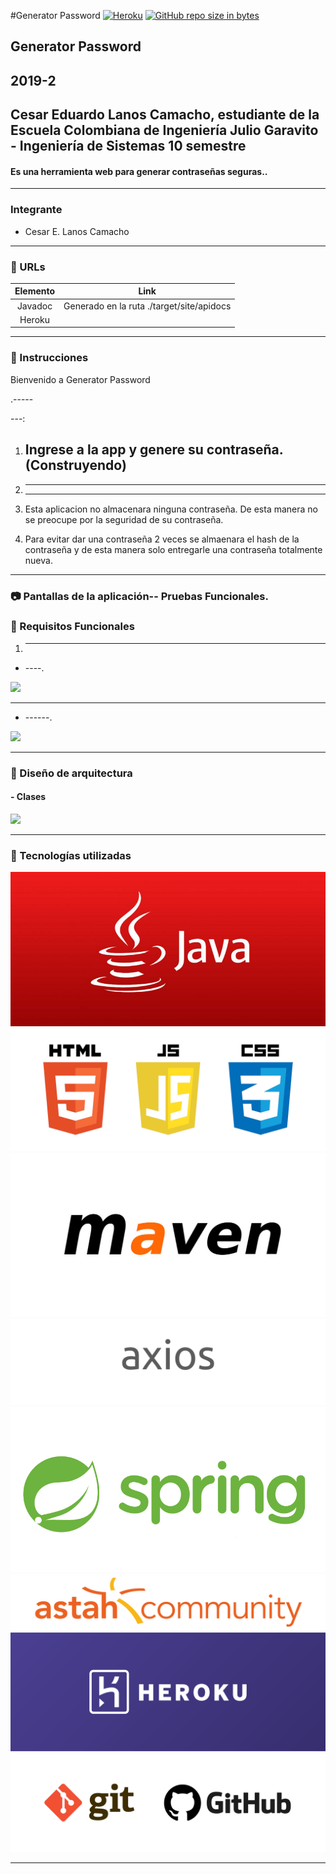 #Generator Password
[![Heroku](https://wmpics.pics/di-D9YP.png)](-----)
[![GitHub repo size in bytes](https://img.shields.io/github/repo-size/badges/shields.svg)](https://github.com/Arsw2019-1/ProyectoARSW20191)

## Generator Password<br/>
## 2019-2<br/>
##  Cesar Eduardo Lanos Camacho, estudiante de la Escuela Colombiana de Ingeniería Julio Garavito - Ingeniería de Sistemas 10 semestre
#### Es una herramienta web para generar contraseñas seguras..


---
### Integrante
- Cesar E. Lanos Camacho

---
### :link: URLs
| Elemento | Link |
|:-------------------------------------:|:----------------------------------------------------------------------------------------------------:|
| Javadoc | Generado en la ruta ./target/site/apidocs |
| Heroku |  | 
---
### :book: Instrucciones

Bienvenido a Generator Password

.-----


---:
 
1. Ingrese a la app y genere su contraseña. (Construyendo)
    -----
2.  ---
   

    ---
3. Esta aplicacion no almacenara ninguna contraseña. De esta manera no se preocupe por la seguridad de su contraseña.
4. Para evitar dar una contraseña 2 veces se almaenara el hash de la contraseña y de esta manera solo entregarle una contraseña totalmente nueva. 


---

### :camera: Pantallas de la aplicación-- Pruebas Funcionales.

### :book: Requisitos Funcionales


1. ----
- ----.

![](img/.png)

---

- ------.

![](img/.png)

---


### :triangular_ruler: Diseño de arquitectura 
#### - Clases
![](img/DiagramaClases.png)


---
### :wrench: Tecnologías utilizadas
[![](img/Java-Logo.png)](https://www.java.com/)
[![](img/html_css_js.png)](https://blog.hubspot.com/marketing/web-design-html-css-javascript)
[![](img/mavenLogo.jpg)](https://maven.apache.org/)
[![](img/axios.png)](https://github.com/axios/axios)
[![](img/Spring-Logo.png)](https://spring.io/)
[![](img/astahLogo.png)](http://astah.net/)
[![](img/cover-heroku.png)](https://www.heroku.com/)
[![](img/git-githubLogo.jpg)](https://github.com/)

---


